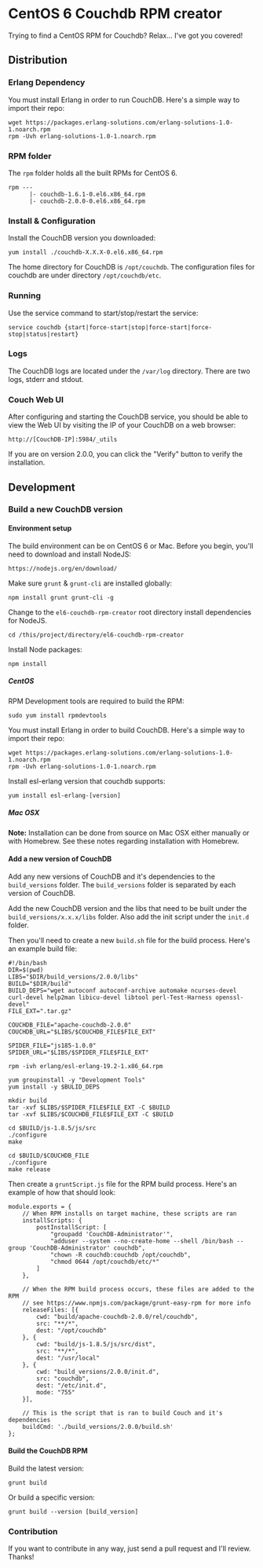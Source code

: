 # CentOS 6 Couchdb RPM creator
Trying to find a CentOS RPM for Couchdb? Relax... I've got you covered!  

## Distribution
### Erlang Dependency
You must install Erlang in order to run CouchDB. Here's a simple way to import their repo:
```
wget https://packages.erlang-solutions.com/erlang-solutions-1.0-1.noarch.rpm
rpm -Uvh erlang-solutions-1.0-1.noarch.rpm
```

### RPM folder
The `rpm` folder holds all the built RPMs for CentOS 6.

```
rpm ---
      |- couchdb-1.6.1-0.el6.x86_64.rpm
      |- couchdb-2.0.0-0.el6.x86_64.rpm
```

### Install & Configuration

Install the CouchDB version you downloaded:
```
yum install ./couchdb-X.X.X-0.el6.x86_64.rpm
```

The home directory for CouchDB is `/opt/couchdb`. The configuration files for couchdb are under directory `/opt/couchdb/etc`.

### Running
Use the service command to start/stop/restart the service:
```
service couchdb {start|force-start|stop|force-start|force-stop|status|restart}
```

### Logs
The CouchDB logs are located under the `/var/log` directory. There are two logs, stderr and stdout.

### Couch Web UI
After configuring and starting the CouchDB service, you should be able to view the Web UI by visiting the IP of your CouchDB on a web browser:
```
http://[CouchDB-IP]:5984/_utils
```

If you are on version 2.0.0, you can click the "Verify" button to verify the installation.

## Development
### Build a new CouchDB version
#### Environment setup
The build environment can be on CentOS 6 or Mac. Before you begin, you'll need to download and install NodeJS:
```
https://nodejs.org/en/download/
```

Make sure `grunt` & `grunt-cli` are installed globally:
```
npm install grunt grunt-cli -g
```

Change to the `el6-couchdb-rpm-creator` root directory install dependencies for NodeJS.
```
cd /this/project/directory/el6-couchdb-rpm-creator
```

Install Node packages:
```
npm install
```

##### CentOS
RPM Development tools are required to build the RPM:
```
sudo yum install rpmdevtools
```

You must install Erlang in order to build CouchDB. Here's a simple way to import their repo:
```
wget https://packages.erlang-solutions.com/erlang-solutions-1.0-1.noarch.rpm
rpm -Uvh erlang-solutions-1.0-1.noarch.rpm
```

Install esl-erlang version that couchdb supports:
```
yum install esl-erlang-[version]
```

##### Mac OSX
**Note:** Installation can be done from source on Mac OSX either manually or with Homebrew. See these notes regarding installation with Homebrew.


#### Add a new version of CouchDB
Add any new versions of CouchDB and it's dependencies to the `build_versions` folder. The `build_versions` folder is separated by each version of CouchDB.

Add the new CouchDB version and the libs that need to be built under the `build_versions/x.x.x/libs` folder. Also add the init script under the `init.d` folder.

Then you'll need to create a new `build.sh` file for the build process. Here's an example build file:
```
#!/bin/bash
DIR=$(pwd)
LIBS="$DIR/build_versions/2.0.0/libs"
BUILD="$DIR/build"
BUILD_DEPS="wget autoconf autoconf-archive automake ncurses-devel curl-devel help2man libicu-devel libtool perl-Test-Harness openssl-devel"
FILE_EXT=".tar.gz"

COUCHDB_FILE="apache-couchdb-2.0.0"
COUCHDB_URL="$LIBS/$COUCHDB_FILE$FILE_EXT"

SPIDER_FILE="js185-1.0.0"
SPIDER_URL="$LIBS/$SPIDER_FILE$FILE_EXT"

rpm -ivh erlang/esl-erlang-19.2-1.x86_64.rpm

yum groupinstall -y "Development Tools"
yum install -y $BULID_DEPS

mkdir build
tar -xvf $LIBS/$SPIDER_FILE$FILE_EXT -C $BUILD
tar -xvf $LIBS/$COUCHDB_FILE$FILE_EXT -C $BUILD

cd $BUILD/js-1.8.5/js/src
./configure
make

cd $BUILD/$COUCHDB_FILE
./configure
make release

```

Then create a `gruntScript.js` file for the RPM build process. Here's an example of how that should look:

```
module.exports = {
    // When RPM installs on target machine, these scripts are ran
    installScripts: {
        postInstallScript: [
            "groupadd 'CouchDB-Administrator'",
            "adduser --system --no-create-home --shell /bin/bash --group 'CouchDB-Administrator' couchdb",
            "chown -R couchdb:couchdb /opt/couchdb",
            "chmod 0644 /opt/couchdb/etc/*"
        ]
    },

    // When the RPM build process occurs, these files are added to the RPM
    // see https://www.npmjs.com/package/grunt-easy-rpm for more info
    releaseFiles: [{
        cwd: "build/apache-couchdb-2.0.0/rel/couchdb",
        src: "**/*",
        dest: "/opt/couchdb"
    }, {
        cwd: "build/js-1.8.5/js/src/dist",
        src: "**/*",
        dest: "/usr/local"
    }, {
        cwd: "build_versions/2.0.0/init.d",
        src: "couchdb",
        dest: "/etc/init.d",
        mode: "755"
    }],

    // This is the script that is ran to build Couch and it's dependencies
    buildCmd: './build_versions/2.0.0/build.sh'
};

```

#### Build the CouchDB RPM
Build the latest version:
```
grunt build
```

Or build a specific version:
```
grunt build --version [build_version]
```

### Contribution
If you want to contribute in any way, just send a pull request and I'll review. Thanks!
